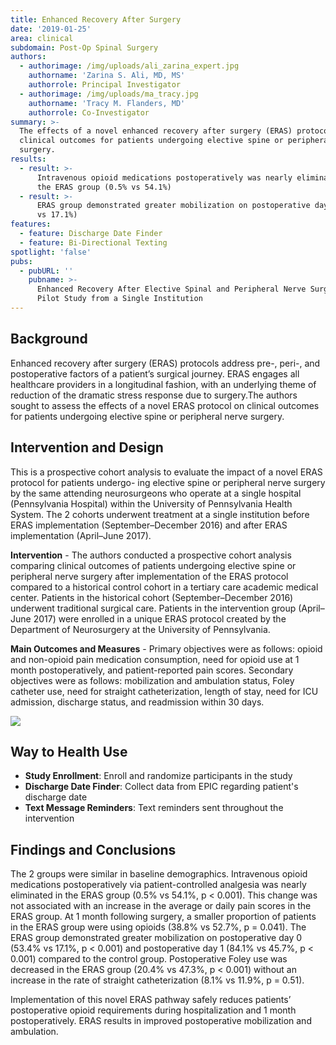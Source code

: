 ```yaml
---
title: Enhanced Recovery After Surgery
date: '2019-01-25'
area: clinical
subdomain: Post-Op Spinal Surgery
authors:
  - authorimage: /img/uploads/ali_zarina_expert.jpg
    authorname: 'Zarina S. Ali, MD, MS'
    authorrole: Principal Investigator
  - authorimage: /img/uploads/ma_tracy.jpg
    authorname: 'Tracy M. Flanders, MD'
    authorrole: Co-Investigator
summary: >-
  The effects of a novel enhanced recovery after surgery (ERAS) protocol on
  clinical outcomes for patients undergoing elective spine or peripheral nerve
  surgery.
results:
  - result: >-
      Intravenous opioid medications postoperatively was nearly eliminated in
      the ERAS group (0.5% vs 54.1%)
  - result: >-
      ERAS group demonstrated greater mobilization on postoperative day 0 (53.4%
      vs 17.1%)
features:
  - feature: Discharge Date Finder
  - feature: Bi-Directional Texting
spotlight: 'false'
pubs:
  - pubURL: ''
    pubname: >-
      Enhanced Recovery After Elective Spinal and Peripheral Nerve Surgery:
      Pilot Study from a Single Institution
---
```

## Background

Enhanced recovery after surgery (ERAS) protocols address pre-, peri-, and postoperative factors of a patient’s surgical journey. ERAS engages all healthcare providers in a longitudinal fashion, with an underlying theme of reduction of the dramatic stress response due to surgery.The authors sought to assess the effects of a novel ERAS protocol on clinical outcomes for patients undergoing elective spine or peripheral nerve surgery.

## Intervention and Design

This is a prospective cohort analysis to evaluate the impact of a novel ERAS protocol for patients undergo- ing elective spine or peripheral nerve surgery by the same attending neurosurgeons who operate at a single hospital (Pennsylvania Hospital) within the University of Pennsylvania Health System. The 2 cohorts underwent treatment at a single institution before ERAS implementation (September–December 2016) and after ERAS implementation (April–June 2017).

**Intervention** - The authors conducted a prospective cohort analysis comparing clinical outcomes of patients undergoing elective spine or peripheral nerve surgery after implementation of the ERAS protocol compared to a historical control cohort in a tertiary care academic medical center. Patients in the historical cohort (September–December 2016) underwent traditional surgical care. Patients in the intervention group (April–June 2017) were enrolled in a unique ERAS protocol created by the Department of Neurosurgery at the University of Pennsylvania.

**Main Outcomes and Measures** - Primary objectives were as follows: opioid and non-opioid pain medication consumption, need for opioid use at 1 month postoperatively, and patient-reported pain scores. Secondary objectives were as follows: mobilization and ambulation status, Foley catheter use, need for straight catheterization, length of stay, need for ICU admission, discharge status, and readmission within 30 days.

![](/img/uploads/screen-shot-2019-01-28-at-7.22.40-pm.png)

## Way to Health Use

* **Study Enrollment**: Enroll and randomize participants in the study
* **Discharge Date Finder**: Collect data from EPIC regarding patient's discharge date
* **Text Message Reminders**: Text reminders sent throughout the intervention

## Findings and Conclusions

The 2 groups were similar in baseline demographics. Intravenous opioid medications postoperatively via patient-controlled analgesia was nearly eliminated in the ERAS group (0.5% vs 54.1%, p < 0.001). This change was not associated with an increase in the average or daily pain scores in the ERAS group. At 1 month following surgery, a smaller proportion of patients in the ERAS group were using opioids (38.8% vs 52.7%, p = 0.041). The ERAS group demonstrated greater mobilization on postoperative day 0 (53.4% vs 17.1%, p < 0.001) and postoperative day 1 (84.1% vs 45.7%, p < 0.001) compared to the control group. Postoperative Foley use was decreased in the ERAS group (20.4% vs 47.3%, p < 0.001) without an increase in the rate of straight catheterization (8.1% vs 11.9%, p = 0.51).

Implementation of this novel ERAS pathway safely reduces patients’ postoperative opioid requirements during hospitalization and 1 month postoperatively. ERAS results in improved postoperative mobilization and ambulation.

